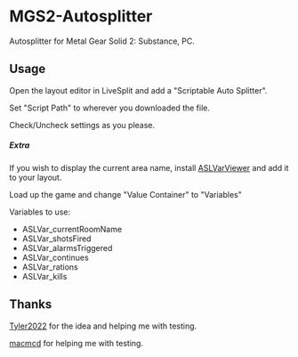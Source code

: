 # MGS2-Autosplitter
Autosplitter for Metal Gear Solid 2: Substance, PC.

## Usage
Open the layout editor in LiveSplit and add a "Scriptable Auto Splitter".

Set "Script Path" to wherever you downloaded the file.

Check/Uncheck settings as you please.

##### Extra
If you wish to display the current area name, install [ASLVarViewer](https://github.com/hawkerm/LiveSplit.ASLVarViewer) and add it to your layout.

Load up the game and change "Value Container" to "Variables" 

Variables to use:
* ASLVar_currentRoomName 
* ASLVar_shotsFired 
* ASLVar_alarmsTriggered
* ASLVar_continues 
* ASLVar_rations
* ASLVar_kills 


## Thanks
[Tyler2022](https://www.twitch.tv/tyler2022) for the idea and helping me with testing.

[macmcd](https://www.twitch.tv/mackmcd_) for helping me with testing.